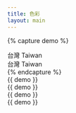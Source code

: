 ```yaml
---
title: 色彩
layout: main
---
```


{% capture demo %}
<div class="f3">台灣 Taiwan</div>
<div>台灣 Taiwan</div>
{% endcapture %}

<div class="flex flex-wrap gap4 justify-start">
  <div class="pa4 ba plain">
    {{ demo }}
  </div>

  <div class="pa4 ba fg-subtle">
    {{ demo }}
  </div>

  <div class="pa4 overflow-hidden bg-layer1 plain">
    {{ demo }}
  </div>

  <div class="pa4 overflow-hidden bg-layer2 plain">
    {{ demo }}
  </div>
  
</div>